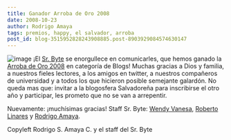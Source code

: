```yaml
---
title: Ganador Arroba de Oro 2008
date: 2008-10-23
author: Rodrigo Amaya
tags: premios, happy, el salvador, arroba
post_id: blog-3515952828243908885.post-8903929084574630147
---
```


![image](https://3.bp.blogspot.com/_ayvorITawE4/SQCGUCVc4VI/AAAAAAAABWY/6VOVCy-9tSU/s320/presea.png)    ¡El [Sr. Byte](https://twitter.com/srbyte) se enorgullece en comunicarles, que
hemos ganado la [Arroba de Oro 2008](https://www.arrobadeoro.com/certamen/2008/sv/ganadores.aspx) en categoría de Blogs! Muchas gracias a Dios y familia, a nuestros fieles lectores, a los amigos en twitter, a nuestros compañeros de universidad y a todos los que hicieron posible semejante galardón. No queda mas que: invitar a la blogosfera Salvadoreña para inscribirse el otro año y participar, les prometo que no se van a arrepentir.

Nuevamente: ¡muchísimas gracias! Staff Sr. Byte: [Wendy Vanesa](https://twitter.com/wenvane), [Roberto Linares](https://twitter.com/robertux) y [Rodrigo Amaya](https://twitter.com/ramayac).

Copyleft Rodrigo S. Amaya C. y el staff del Sr. Byte